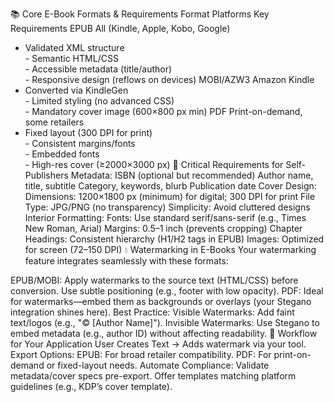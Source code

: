 📚 Core E-Book Formats & Requirements
Format
Platforms
Key Requirements
EPUB
All (Kindle, Apple, Kobo, Google)
- Validated XML structure<br>- Semantic HTML/CSS<br>- Accessible metadata (title/author)<br>- Responsive design (reflows on devices)
MOBI/AZW3
Amazon Kindle
- Converted via KindleGen<br>- Limited styling (no advanced CSS)<br>- Mandatory cover image (600×800 px min)
PDF
Print-on-demand, some retailers
- Fixed layout (300 DPI for print)<br>- Consistent margins/fonts<br>- Embedded fonts<br>- High-res cover (≥2000×3000 px)
🎯 Critical Requirements for Self-Publishers
Metadata:
ISBN (optional but recommended)
Author name, title, subtitle
Category, keywords, blurb
Publication date
Cover Design:
Dimensions: 1200×1800 px (minimum) for digital; 300 DPI for print
File Type: JPG/PNG (no transparency)
Simplicity: Avoid cluttered designs
Interior Formatting:
Fonts: Use standard serif/sans-serif (e.g., Times New Roman, Arial)
Margins: 0.5–1 inch (prevents cropping)
Chapter Headings: Consistent hierarchy (H1/H2 tags in EPUB)
Images: Optimized for screen (72–150 DPI)
💧 Watermarking in E-Books
Your watermarking feature integrates seamlessly with these formats:

EPUB/MOBI: Apply watermarks to the source text (HTML/CSS) before conversion. Use subtle positioning (e.g., footer with low opacity).
PDF: Ideal for watermarks—embed them as backgrounds or overlays (your Stegano integration shines here).
Best Practice:
Visible Watermarks: Add faint text/logos (e.g., "© [Author Name]").
Invisible Watermarks: Use Stegano to embed metadata (e.g., author ID) without affecting readability.
🚀 Workflow for Your Application
User Creates Text → Adds watermark via your tool.
Export Options:
EPUB: For broad retailer compatibility.
PDF: For print-on-demand or fixed-layout needs.
Automate Compliance:
Validate metadata/cover specs pre-export.
Offer templates matching platform guidelines (e.g., KDP’s cover template).